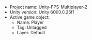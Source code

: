 <!-- UNITY CODE ASSIST INSTRUCTIONS START -->
- Project name: Unity-FPS-Multiplayer-2
- Unity version: Unity 6000.0.25f1
- Active game object:
  - Name: Player
  - Tag: Untagged
  - Layer: Default
<!-- UNITY CODE ASSIST INSTRUCTIONS END -->